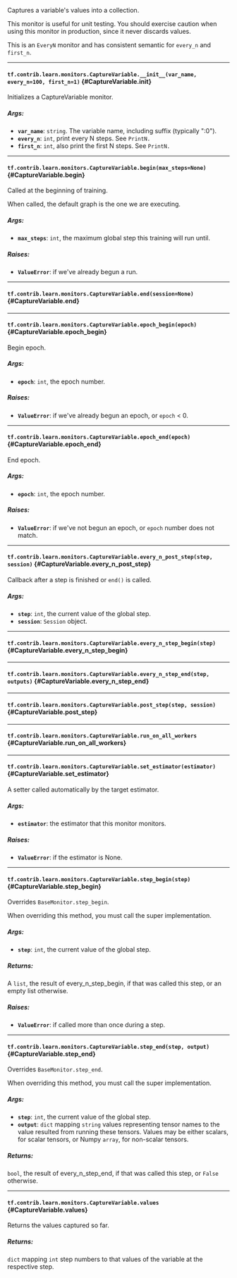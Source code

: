 Captures a variable's values into a collection.

This monitor is useful for unit testing. You should exercise caution when
using this monitor in production, since it never discards values.

This is an `EveryN` monitor and has consistent semantic for `every_n`
and `first_n`.
- - -

#### `tf.contrib.learn.monitors.CaptureVariable.__init__(var_name, every_n=100, first_n=1)` {#CaptureVariable.__init__}

Initializes a CaptureVariable monitor.

##### Args:


*  <b>`var_name`</b>: `string`. The variable name, including suffix (typically ":0").
*  <b>`every_n`</b>: `int`, print every N steps. See `PrintN.`
*  <b>`first_n`</b>: `int`, also print the first N steps. See `PrintN.`


- - -

#### `tf.contrib.learn.monitors.CaptureVariable.begin(max_steps=None)` {#CaptureVariable.begin}

Called at the beginning of training.

When called, the default graph is the one we are executing.

##### Args:


*  <b>`max_steps`</b>: `int`, the maximum global step this training will run until.

##### Raises:


*  <b>`ValueError`</b>: if we've already begun a run.


- - -

#### `tf.contrib.learn.monitors.CaptureVariable.end(session=None)` {#CaptureVariable.end}




- - -

#### `tf.contrib.learn.monitors.CaptureVariable.epoch_begin(epoch)` {#CaptureVariable.epoch_begin}

Begin epoch.

##### Args:


*  <b>`epoch`</b>: `int`, the epoch number.

##### Raises:


*  <b>`ValueError`</b>: if we've already begun an epoch, or `epoch` < 0.


- - -

#### `tf.contrib.learn.monitors.CaptureVariable.epoch_end(epoch)` {#CaptureVariable.epoch_end}

End epoch.

##### Args:


*  <b>`epoch`</b>: `int`, the epoch number.

##### Raises:


*  <b>`ValueError`</b>: if we've not begun an epoch, or `epoch` number does not match.


- - -

#### `tf.contrib.learn.monitors.CaptureVariable.every_n_post_step(step, session)` {#CaptureVariable.every_n_post_step}

Callback after a step is finished or `end()` is called.

##### Args:


*  <b>`step`</b>: `int`, the current value of the global step.
*  <b>`session`</b>: `Session` object.


- - -

#### `tf.contrib.learn.monitors.CaptureVariable.every_n_step_begin(step)` {#CaptureVariable.every_n_step_begin}




- - -

#### `tf.contrib.learn.monitors.CaptureVariable.every_n_step_end(step, outputs)` {#CaptureVariable.every_n_step_end}




- - -

#### `tf.contrib.learn.monitors.CaptureVariable.post_step(step, session)` {#CaptureVariable.post_step}




- - -

#### `tf.contrib.learn.monitors.CaptureVariable.run_on_all_workers` {#CaptureVariable.run_on_all_workers}




- - -

#### `tf.contrib.learn.monitors.CaptureVariable.set_estimator(estimator)` {#CaptureVariable.set_estimator}

A setter called automatically by the target estimator.

##### Args:


*  <b>`estimator`</b>: the estimator that this monitor monitors.

##### Raises:


*  <b>`ValueError`</b>: if the estimator is None.


- - -

#### `tf.contrib.learn.monitors.CaptureVariable.step_begin(step)` {#CaptureVariable.step_begin}

Overrides `BaseMonitor.step_begin`.

When overriding this method, you must call the super implementation.

##### Args:


*  <b>`step`</b>: `int`, the current value of the global step.

##### Returns:

  A `list`, the result of every_n_step_begin, if that was called this step,
  or an empty list otherwise.

##### Raises:


*  <b>`ValueError`</b>: if called more than once during a step.


- - -

#### `tf.contrib.learn.monitors.CaptureVariable.step_end(step, output)` {#CaptureVariable.step_end}

Overrides `BaseMonitor.step_end`.

When overriding this method, you must call the super implementation.

##### Args:


*  <b>`step`</b>: `int`, the current value of the global step.
*  <b>`output`</b>: `dict` mapping `string` values representing tensor names to
    the value resulted from running these tensors. Values may be either
    scalars, for scalar tensors, or Numpy `array`, for non-scalar tensors.

##### Returns:

  `bool`, the result of every_n_step_end, if that was called this step,
  or `False` otherwise.


- - -

#### `tf.contrib.learn.monitors.CaptureVariable.values` {#CaptureVariable.values}

Returns the values captured so far.

##### Returns:

  `dict` mapping `int` step numbers to that values of the variable at the
      respective step.


